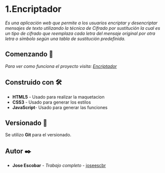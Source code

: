 # 1.Encriptador

_Es una aplicación web que permite a los usuarios encriptar y desencriptar mensajes de texto utilizando la técnica de 
Cifrado por sustitución la cual es un tipo de cifrado que reemplaza cada letra del mensaje original por otra letra o símbolo según una
tabla de sustitución predefinida._

## Comenzando 🚀

_Para ver como funciona el proyecto visita: [Encriptador](https://joseescbr.githug.io/1.Encriptador/)_

## Construido con 🛠️

* **HTML5** - Usado para realizar la maquetacion
* **CSS3** - Usado para generar los estilos
* **JavaScript**- Usado para generar las funciones

## Versionado 📌

Se utilizo **Git** para el versionado. 

## Autor ✒️

* **Jose Escobar** - *Trabajo completo* - [joseescbr](https://https://github.com/Joseescbr) 

